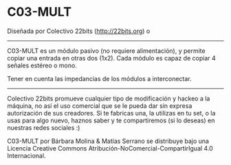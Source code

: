
# C03-MULT
Diseñada por Colectivo 22bits (http://22bits.org)
o
___________________________________

C03-MULT es un módulo pasivo (no requiere alimentación), y permite copiar una entrada en otras dos (1x2). Cada módulo es capaz de copiar 4 señales estéreo o mono. 

Tener en cuenta las impedancias de los módulos a interconectar. 
___________________________________
  
Colectivo 22bits promueve cualquier tipo de modificación y hackeo a la máquina, no así el uso comercial que se le pueda dar sin expresa autorización de sus creadores. Si te fabricas una, la utilizas en tu set, o la usas para algo nuevo, haznos saber y te compartiremos (si lo deseas) en nuestras redes sociales :)

C03-MULT por Bárbara Molina & Matías Serrano se distribuye bajo una Licencia Creative Commons Atribución-NoComercial-CompartirIgual 4.0 Internacional.
